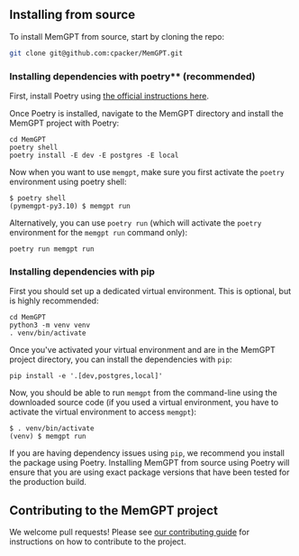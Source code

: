 ## Installing from source

To install MemGPT from source, start by cloning the repo:
```sh
git clone git@github.com:cpacker/MemGPT.git
```

### Installing dependencies with poetry** (recommended)

First, install Poetry using [the official instructions here](https://python-poetry.org/docs/#installation).

Once Poetry is installed, navigate to the MemGPT directory and install the MemGPT project with Poetry:
```shell
cd MemGPT
poetry shell
poetry install -E dev -E postgres -E local 
```

Now when you want to use `memgpt`, make sure you first activate the `poetry` environment using poetry shell:
```shell
$ poetry shell
(pymemgpt-py3.10) $ memgpt run
```

Alternatively, you can use `poetry run` (which will activate the `poetry` environment for the `memgpt run` command only):
```shell
poetry run memgpt run
```

### Installing dependencies with pip

First you should set up a dedicated virtual environment. This is optional, but is highly recommended:
```shell
cd MemGPT
python3 -m venv venv
. venv/bin/activate
```

Once you've activated your virtual environment and are in the MemGPT project directory, you can install the dependencies with `pip`:
```shell
pip install -e '.[dev,postgres,local]'
```

Now, you should be able to run `memgpt` from the command-line using the downloaded source code (if you used a virtual environment, you have to activate the virtual environment to access `memgpt`):
```shell
$ . venv/bin/activate
(venv) $ memgpt run
```

If you are having dependency issues using `pip`, we recommend you install the package using Poetry. Installing MemGPT from source using Poetry will ensure that you are using exact package versions that have been tested for the production build.

## Contributing to the MemGPT project

We welcome pull requests! Please see [our contributing guide](https://github.com/cpacker/MemGPT/blob/main/CONTRIBUTING.md) for instructions on how to contribute to the project.
